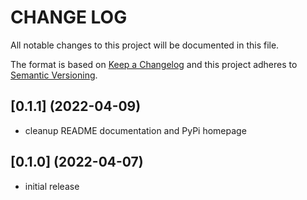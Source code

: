# CHANGE LOG

All notable changes to this project will be documented in this file.

The format is based on [Keep a Changelog](http://keepachangelog.com/)
and this project adheres to [Semantic Versioning](http://semver.org/).

## [0.1.1] (2022-04-09)

- cleanup README documentation and PyPi homepage

## [0.1.0] (2022-04-07)

- initial release
